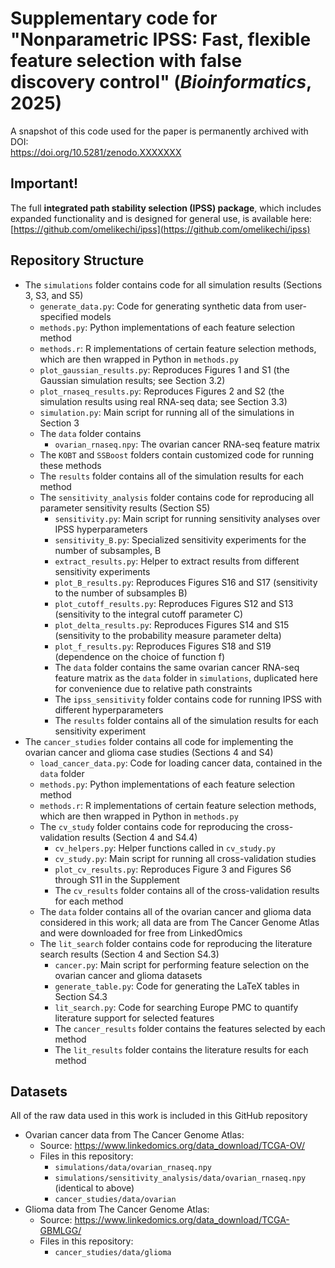 # **Supplementary code for "Nonparametric IPSS: Fast, flexible feature selection with false discovery control" (*Bioinformatics*, 2025)**

<!-- TODO: Update after Zenodo upload -->
A snapshot of this code used for the paper is permanently archived with DOI:  
https://doi.org/10.5281/zenodo.XXXXXXX  

## **Important!**  
The full **integrated path stability selection (IPSS) package**, which includes expanded functionality and is designed for general use, is 
available here: [https://github.com/omelikechi/ipss](https://github.com/omelikechi/ipss)

## Repository Structure
- The `simulations` folder contains code for all simulation results (Sections 3, S3, and S5)
	- `generate_data.py`: Code for generating synthetic data from user-specified models
	- `methods.py`: Python implementations of each feature selection method
	- `methods.r`: R implementations of certain feature selection methods, which are then wrapped in Python in `methods.py`
	- `plot_gaussian_results.py`: Reproduces Figures 1 and S1 (the Gaussian simulation results; see Section 3.2)
	- `plot_rnaseq_results.py`: Reproduces Figures 2 and S2 (the simulation results using real RNA-seq data; see Section 3.3)
	- `simulation.py`: Main script for running all of the simulations in Section 3
	- The `data` folder contains
		- `ovarian_rnaseq.npy`: The ovarian cancer RNA-seq feature matrix
	- The `KOBT` and `SSBoost` folders contain customized code for running these methods
	- The `results` folder contains all of the simulation results for each method
	- The `sensitivity_analysis` folder contains code for reproducing all parameter sensitivity results (Section S5)
		- `sensitivity.py`: Main script for running sensitivity analyses over IPSS hyperparameters
		- `sensitivity_B.py`: Specialized sensitivity experiments for the number of subsamples, B
		- `extract_results.py`: Helper to extract results from different sensitivity experiments
		- `plot_B_results.py`: Reproduces Figures S16 and S17 (sensitivity to the number of subsamples B)  
		- `plot_cutoff_results.py`: Reproduces Figures S12 and S13 (sensitivity to the integral cutoff parameter C) 
		- `plot_delta_results.py`: Reproduces Figures S14 and S15 (sensitivity to the probability measure parameter delta)  
		- `plot_f_results.py`: Reproduces Figures S18 and S19 (dependence on the choice of function f)
		- The `data` folder contains the same ovarian cancer RNA-seq feature matrix as the `data` folder in `simulations`, duplicated 
		here for convenience due to relative path constraints
		- The `ipss_sensitivity` folder contains code for running IPSS with different hyperparameters
		- The `results` folder contains all of the simulation results for each sensitivity experiment
- The `cancer_studies` folder contains all code for implementing the ovarian cancer and glioma case studies (Sections 4 and S4)
	- `load_cancer_data.py`: Code for loading cancer data, contained in the `data` folder
	- `methods.py`: Python implementations of each feature selection method
	- `methods.r`: R implementations of certain feature selection methods, which are then wrapped in Python in `methods.py`
	- The `cv_study` folder contains code for reproducing the cross-validation results (Section 4 and S4.4)
		- `cv_helpers.py`: Helper functions called in `cv_study.py`
		- `cv_study.py`: Main script for running all cross-validation studies
		- `plot_cv_results.py`: Reproduces Figure 3 and Figures S6 through S11 in the Supplement
		- The `cv_results` folder contains all of the cross-validation results for each method
	- The `data` folder contains all of the ovarian cancer and glioma data considered in this work; all data are from The
	Cancer Genome Atlas and were downloaded for free from LinkedOmics
	- The `lit_search` folder contains code for reproducing the literature search results (Section 4 and Section S4.3)
		- `cancer.py`: Main script for performing feature selection on the ovarian cancer and glioma datasets
		- `generate_table.py`: Code for generating the LaTeX tables in Section S4.3
		- `lit_search.py`: Code for searching Europe PMC to quantify literature support for selected features
		- The `cancer_results` folder contains the features selected by each method
		- The `lit_results` folder contains the literature results for each method

## Datasets
All of the raw data used in this work is included in this GitHub repository
- Ovarian cancer data from The Cancer Genome Atlas:
	- Source: https://www.linkedomics.org/data_download/TCGA-OV/  
	- Files in this repository: 
		- `simulations/data/ovarian_rnaseq.npy`
		- `simulations/sensitivity_analysis/data/ovarian_rnaseq.npy` (identical to above)
		- `cancer_studies/data/ovarian`
- Glioma data from The Cancer Genome Atlas:
	- Source: https://www.linkedomics.org/data_download/TCGA-GBMLGG/  
	- Files in this repository: 
		- `cancer_studies/data/glioma`
